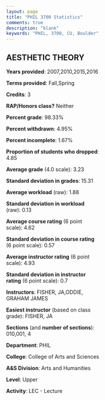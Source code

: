 ```yaml
---
layout: page
title: "PHIL 3700 Statistics"
comments: true
description: "blank"
keywords: "PHIL, 3700, CU, Boulder"
--- 
```

<head>
<script src="https://ajax.googleapis.com/ajax/libs/jquery/2.1.3/jquery.min.js"></script>
<script src="https://dl.dropboxusercontent.com/s/pc42nxpaw1ea4o9/highcharts.js?dl=0"></script>
<!-- <script src="../assets/js/highcharts.js"></script> -->
<style type="text/css">@font-face {
	font-family: "Bebas Neue";
	src: url(https://www.filehosting.org/file/details/544349/BebasNeue%20Regular.otf) format("opentype");
	}
	h1.Bebas { 
		font-family: "Bebas Neue", Verdana, Tahoma;
	}
</style>
</head>
<body>
	<div id="container" style="float: right; width: 45%; height: 88%; margin-left: 2.5%; margin-right: 2.5%;"></div>
	<script language="JavaScript">
		$(document).ready(function() {
		var chart = {type: 'column'};
		var title = {text: 'Grade Distribution'};
		var xAxis = {categories: ['A','B','C','D','F'],crosshair: true};
		var yAxis = {min: 0,title: {text: 'Percentage'}};
		var tooltip = {headerFormat: '<center><b><span style="font-size:20px">{point.key}</span></b></center>',
		               pointFormat: '<td style="padding:0"><b>{point.y:.1f}%</b></td>',
		               footerFormat: '</table>',shared: true,useHTML: true};
		var plotOptions = {column: {pointPadding: 0.0,borderWidth: 0}};  
		var credits = {enabled: false};var series= [{name: 'Percent',data: [46.39,39.18,9.28,0.0,5.15,]}];
		var json = {};
		json.chart = chart;
		json.title = title;
		json.tooltip = tooltip;
		json.xAxis = xAxis;
		json.yAxis = yAxis;  
		json.series = series;
		json.plotOptions = plotOptions;  
		json.credits = credits;
		$('#container').highcharts(json);
	});
	</script>
</body>
			   
## AESTHETIC THEORY

**Years provided**: 2007,2010,2015,2016

**Terms provided**: Fall,Spring

**Credits**: 3

**RAP/Honors class?** Neither

**Percent grade**: 98.33%

**Percent withdrawn**: 4.95%

**Percent incomplete**: 1.67%

**Proportion of students who dropped**: 4.85

**Average grade** (4.0 scale): 3.23

**Standard deviation in grades**: 15.31

**Average workload** (raw): 1.88

**Standard deviation in workload** (raw): 0.13

**Average course rating** (6 point scale): 4.62

**Standard deviation in course rating** (6 point scale): 0.57

**Average instructor rating** (6 point scale): 4.93

**Standard deviation in instructor rating** (6 point scale): 0.7

**Instructors**: FISHER, JA,ODDIE, GRAHAM JAMES

**Easiest instructor** (based on class grade): FISHER, JA

**Sections** (and **number of sections**): 010,001, 4

**Department**: PHIL

**College**: College of Arts and Sciences

**A&S Division**: Arts and Humanities

**Level**: Upper

**Activity**: LEC - Lecture